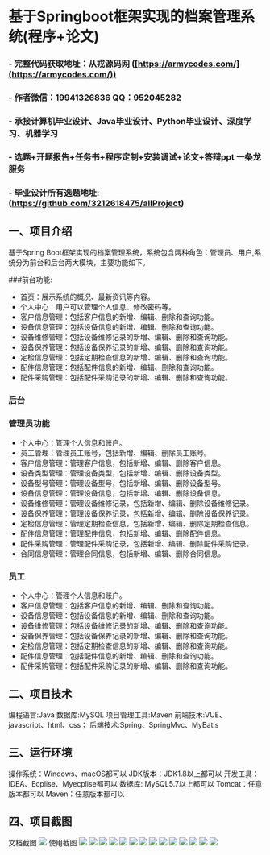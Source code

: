 基于Springboot框架实现的档案管理系统(程序+论文)
=
### - 完整代码获取地址：从戎源码网 ([https://armycodes.com/](https://armycodes.com/))
### - 作者微信：19941326836  QQ：952045282 
### - 承接计算机毕业设计、Java毕业设计、Python毕业设计、深度学习、机器学习
### - 选题+开题报告+任务书+程序定制+安装调试+论文+答辩ppt 一条龙服务
### - 毕业设计所有选题地址:(https://github.com/3212618475/allProject)


一、项目介绍
---
基于Spring Boot框架实现的档案管理系统，系统包含两种角色：管理员、用户,系统分为前台和后台两大模块，主要功能如下。

###前台功能:
- 首页：展示系统的概况、最新资讯等内容。
- 个人中心：用户可以管理个人信息、修改密码等。
- 客户信息管理：包括客户信息的新增、编辑、删除和查询功能。
- 设备信息管理：包括设备信息的新增、编辑、删除和查询功能。
- 设备维修管理：包括设备维修记录的新增、编辑、删除和查询功能。
- 设备保养管理：包括设备保养记录的新增、编辑、删除和查询功能。
- 定检信息管理：包括定期检查信息的新增、编辑、删除和查询功能。
- 配件信息管理：包括配件信息的新增、编辑、删除和查询功能。
- 配件采购管理：包括配件采购记录的新增、编辑、删除和查询功能。

### 后台
### 管理员功能
- 个人中心：管理个人信息和账户。
- 员工管理：管理员工账号，包括新增、编辑、删除员工账号。
- 客户信息管理：管理客户信息，包括新增、编辑、删除客户信息。
- 设备类型管理：管理设备类型，包括新增、编辑、删除设备类型。
- 设备型号管理：管理设备型号，包括新增、编辑、删除设备型号。
- 设备信息管理：管理设备信息，包括新增、编辑、删除设备信息。
- 设备维修管理：管理设备维修记录，包括新增、编辑、删除设备维修记录。
- 设备保养管理：管理设备保养记录，包括新增、编辑、删除设备保养记录。
- 定检信息管理：管理定期检查信息，包括新增、编辑、删除定期检查信息。
- 配件信息管理：管理配件信息，包括新增、编辑、删除配件信息。
- 配件采购管理：管理配件采购记录，包括新增、编辑、删除配件采购记录。
- 合同信息管理：管理合同信息，包括新增、编辑、删除合同信息。

### 员工
- 个人中心：管理个人信息和账户。
- 客户信息管理：包括客户信息的新增、编辑、删除和查询功能。
- 设备信息管理：包括设备信息的新增、编辑、删除和查询功能。
- 设备维修管理：包括设备维修记录的新增、编辑、删除和查询功能。
- 设备保养管理：包括设备保养记录的新增、编辑、删除和查询功能。
- 定检信息管理：包括定期检查信息的新增、编辑、删除和查询功能。
- 配件信息管理：包括配件信息的新增、编辑、删除和查询功能。
- 配件采购管理：包括配件采购记录的新增、编辑、删除和查询功能。


二、项目技术
---
编程语言:Java 
数据库:MySQL
项目管理工具:Maven 
前端技术:VUE、javascript、html、css； 
后端技术:Spring、SpringMvc、MyBatis

三、运行环境
---
操作系统：Windows、macOS都可以
JDK版本：JDK1.8以上都可以
开发工具：IDEA、Ecplise、Myecplise都可以
数据库: MySQL5.7以上都可以
Tomcat：任意版本都可以
Maven：任意版本都可以

四、项目截图
---
文档截图
![](limage/1.png)
使用截图
![](image/1.png)
![](image/2.png)
![](image/3.png)
![](image/4.png)
![](image/5.png)
![](image/6.png)
![](image/7.png)
![](image/8.png)
![](image/9.png)
![](image/10.png)
![](image/11.png)
![](image/12.png)
![](image/13.png)
![](image/14.png)
